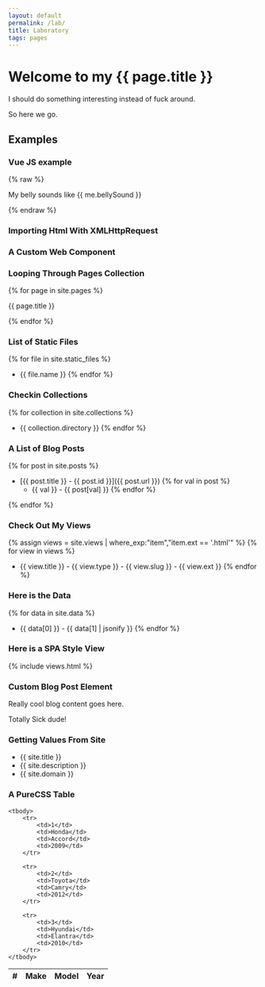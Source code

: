 ```yaml
---
layout: default
permalink: /lab/
title: Laboratory
tags: pages
---
```


# Welcome to my {{ page.title }}

I should do something interesting instead of fuck around. 

So here we go.

## Examples

### Vue JS example

{% raw %}
<div>
  <p>My belly sounds like {{ me.bellySound }}</p>
</div>
{% endraw %}


### Importing Html With XMLHttpRequest

<!-- div w3-include-html="/assets/components/thing.html"></div -->


### A Custom Web Component

<kf-shadow-test>
</kf-shadow-test>

<simple-counter>
</simple-counter>

<complex-counter>
</complex-counter>

### Looping Through Pages Collection

{% for page in site.pages %}
  <p>{{ page.title }} </p>
{% endfor %}

### List of Static Files

{% for file in site.static_files %}
  - {{  file.name }}
{% endfor %}

### Checkin Collections

{% for collection in site.collections %}
  - {{  collection.directory }} 
{% endfor %}

### A List of Blog Posts

{% for post in site.posts %}
  
  - [{{ post.title }} - {{ post.id }}]({{ post.url }})
    {% for val in post %}
    - {{ val }} - {{ post[val] }}
    {% endfor %}
  
{% endfor %}

### Check Out My Views

{% assign views = site.views | where_exp:"item","item.ext == '.html'" %}
{% for view in views %}
  - {{  view.title }} - {{ view.type }} - {{ view.slug }} - {{ view.ext }}
{% endfor %}

### Here is the Data

{% for data in site.data %}
  - {{ data[0] }} - {{ data[1] | jsonify }}
{% endfor %}

### Here is a SPA Style View

{% include views.html %}

### Custom Blog Post Element

<test-blog-post title="I am a hybrid style blog component">
  <p>Really cool blog content goes here.</p>
  <p>Totally Sick dude!</p>
</test-blog-post>

<blog-post 
  title="I am a VueJS Component blog title"
  href="/technology/2018/11/04/StartingWithJekyll">
  <template slot="excerpt">
    I guess this could be the excerpt. If clicked, will I be replaced with blog content?
  </template>
</blog-post>

### Getting Values From Site

 - {{ site.title }}
 - {{ site.description }}
 - {{ site.domain }}

### A PureCSS Table

<table class="pure-table">
    <thead>
        <tr>
            <th>#</th>
            <th>Make</th>
            <th>Model</th>
            <th>Year</th>
        </tr>
    </thead>

    <tbody>
        <tr>
            <td>1</td>
            <td>Honda</td>
            <td>Accord</td>
            <td>2009</td>
        </tr>

        <tr>
            <td>2</td>
            <td>Toyota</td>
            <td>Camry</td>
            <td>2012</td>
        </tr>

        <tr>
            <td>3</td>
            <td>Hyundai</td>
            <td>Elantra</td>
            <td>2010</td>
        </tr>
    </tbody>
</table>